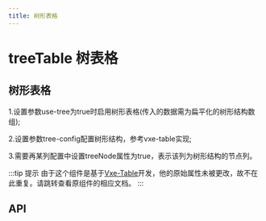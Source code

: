 ```yaml
---
title: 树形表格
---
```


# treeTable 树表格

## 树形表格

1.设置参数use-tree为true时启用树形表格(传入的数据需为扁平化的树形结构数组);

2.设置参数tree-config配置树形结构，参考vxe-table实现;

3.需要再某列配置中设置treeNode属性为true，表示该列为树形结构的节点列。

<demo path="./useTreeTable.vue" />

:::tip 提示
由于这个组件是基于[Vxe-Table](https://vxetable.cn/#/table/api)开发，他的原始属性未被更改，故不在此重复。请跳转查看原组件的相应文档。
:::

## API

<API src="../table.json" lang="zh"></API>

